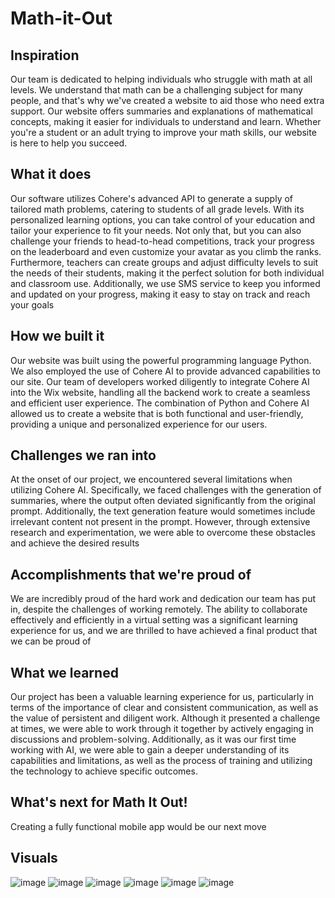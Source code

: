 # Math-it-Out

## Inspiration

Our team is dedicated to helping individuals who struggle with math at all levels. We understand that math can be a challenging subject for many people, and that's why we've created a website to aid those who need extra support. Our website offers summaries and explanations of mathematical concepts, making it easier for individuals to understand and learn. Whether you're a student or an adult trying to improve your math skills, our website is here to help you succeed.

## What it does

Our software utilizes Cohere's advanced API to generate a supply of tailored math problems, catering to students of all grade levels. With its personalized learning options, you can take control of your education and tailor your experience to fit your needs. Not only that, but you can also challenge your friends to head-to-head competitions, track your progress on the leaderboard and even customize your avatar as you climb the ranks. Furthermore, teachers can create groups and adjust difficulty levels to suit the needs of their students, making it the perfect solution for both individual and classroom use. Additionally, we use SMS service to keep you informed and updated on your progress, making it easy to stay on track and reach your goals
	


## How we built it

Our website was built using the powerful programming language Python. We also employed the use of Cohere AI to provide advanced capabilities to our site. Our team of developers worked diligently to integrate Cohere AI into the Wix website, handling all the backend work to create a seamless and efficient user experience. The combination of Python and Cohere AI allowed us to create a website that is both functional and user-friendly, providing a unique and personalized experience for our users.

## Challenges we ran into

At the onset of our project, we encountered several limitations when utilizing Cohere AI. Specifically, we faced challenges with the generation of summaries, where the output often deviated significantly from the original prompt. Additionally, the text generation feature would sometimes include irrelevant content not present in the prompt. However, through extensive research and experimentation, we were able to overcome these obstacles and achieve the desired results

## Accomplishments that we're proud of

We are incredibly proud of the hard work and dedication our team has put in, despite the challenges of working remotely. The ability to collaborate effectively and efficiently in a virtual setting was a significant learning experience for us, and we are thrilled to have achieved a final product that we can be proud of

## What we learned

Our project has been a valuable learning experience for us, particularly in terms of the importance of clear and consistent communication, as well as the value of persistent and diligent work. Although it presented a challenge at times, we were able to work through it together by actively engaging in discussions and problem-solving. Additionally, as it was our first time working with AI, we were able to gain a deeper understanding of its capabilities and limitations, as well as the process of training and utilizing the technology to achieve specific outcomes.

## What's next for Math It Out!
Creating a fully functional mobile app would be our next move


## Visuals
![image](https://user-images.githubusercontent.com/108007671/215301203-66ebe936-886f-4a0a-8470-d09c1dff33d1.png)
![image](https://user-images.githubusercontent.com/108007671/215301229-65548be8-a407-48c0-93ef-0c7a9a1e570c.png)
![image](https://user-images.githubusercontent.com/108007671/215301241-4050e4eb-e343-4c84-9104-61172a7cfe77.png)
![image](https://user-images.githubusercontent.com/108007671/215301255-726869a6-0975-4831-bee2-9015bb4b6393.png)
![image](https://user-images.githubusercontent.com/108007671/215301287-77569b01-abe6-4588-9963-9703ae972c50.png)
![image](https://user-images.githubusercontent.com/108007671/215301300-c8dc6338-d8ab-413d-b5f5-e97b6a5ab912.png)
